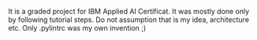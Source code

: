 It is a graded project for IBM Applied AI Certificat. It was mostly done only by following tutorial steps. Do not assumption that is my idea, architecture etc. Only .pylintrc was my own invention ;)
